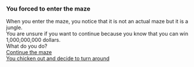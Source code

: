 ### You forced to enter the maze
When you enter the maze, you notice that it is not an actual maze but it is a jungle.   
You are unsure if you want to continue because you know that you can win 1,000,000,000 dollars.   
What do you do?   
[Continue the maze]()   
[You chicken out and decide to turn around]()
